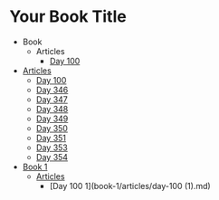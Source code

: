 # Your Book Title

- Book
  - Articles
    * [Day 100](_book/articles/day100.md)
- [Articles](articles/README.md)
  * [Day 100](articles/day100.md)
  * [Day 346](articles/day346.md)
  * [Day 347](articles/day347.md)
  * [Day 348](articles/day348.md)
  * [Day 349](articles/day349.md)
  * [Day 350](articles/day350.md)
  * [Day 351](articles/day351.md)
  * [Day 353](articles/day353.md)
  * [Day 354](articles/day354.md)
- [Book 1](book-1/README.md)
  - [Articles](book-1/articles/README.md)
    * [Day 100 1](book-1/articles/day-100 (1).md)
